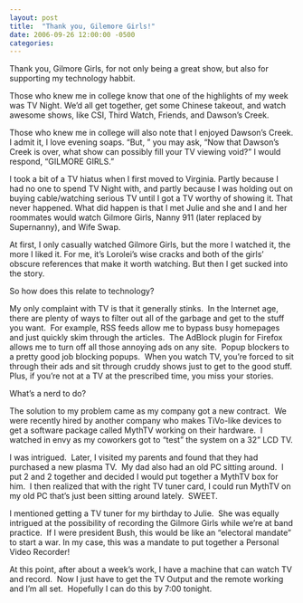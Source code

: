 ```yaml
---
layout: post
title:  "Thank you, Gilemore Girls!"
date: 2006-09-26 12:00:00 -0500
categories: 
---
```


Thank you, Gilmore Girls, for not only being a great show, but also for supporting my technology habbit.

Those who knew me in college know that one of the highlights of my week was TV Night.  We&#8217;d all get together, get some Chinese takeout, and watch awesome shows, like CSI, Third Watch, Friends, and Dawson&#8217;s Creek.

Those who knew me in college will also note that I enjoyed Dawson&#8217;s Creek.  I admit it, I love evening soaps.  &#8220;But, &#8221; you may ask, &#8220;Now that Dawson&#8217;s Creek is over, what show can possibly fill your TV viewing void?&#8221;  I would respond, &#8220;GILMORE GIRLS.&#8221;

I took a bit of a TV hiatus when I first moved to Virginia.  Partly because I had no one to spend TV Night with, and partly because I was holding out on buying cable/watching serious TV until I got a TV worthy of showing it.  That never happened.  What did happen is that I met Julie and she and I and her roommates would watch Gilmore Girls, Nanny 911 (later replaced by Supernanny), and Wife Swap.

At first, I only casually watched Gilmore Girls, but the more I watched it, the more I liked it.  For me, it&#8217;s Lorolei&#8217;s wise cracks and both of the girls&#8217; obscure references that make it worth watching.  But then I get sucked into the story.

So how does this relate to technology?

My only complaint with TV is that it generally stinks.  In the Internet age, there are plenty of ways to filter out all of the garbage and get to the stuff you want.  For example, RSS feeds allow me to bypass busy homepages and just quickly skim through the articles.  The AdBlock plugin for Firefox allows me to turn off all those annoying ads on any site.  Popup blockers to a pretty good job blocking popups.  When you watch TV, you&#8217;re forced to sit through their ads and sit through cruddy shows just to get to the good stuff.  Plus, if you&#8217;re not at a TV at the prescribed time, you miss your stories.

What&#8217;s a nerd to do?

The solution to my problem came as my company got a new contract.  We were recently hired by another company who makes TiVo-like devices to get a software package called MythTV working on their hardware.  I watched in envy as my coworkers got to &#8220;test&#8221; the system on a 32&#8221; LCD TV.

I was intrigued.  Later, I visited my parents and found that they had purchased a new plasma TV.  My dad also had an old PC sitting around.  I put 2 and 2 together and decided I would put together a MythTV box for him.  I then realized that with the right TV tuner card, I could run MythTV on my old PC that&#8217;s just been sitting around lately.  SWEET.

I mentioned getting a TV tuner for my birthday to Julie.  She was equally intrigued at the possibility of recording the Gilmore Girls while we&#8217;re at band practice.  If I were president Bush, this would be like an &#8220;electoral mandate&#8221; to start a war. In my case, this was a mandate to put together a Personal Video Recorder!

At this point, after about a week&#8217;s work, I have a machine that can watch TV and record.  Now I just have to get the TV Output and the remote working and I&#8217;m all set.  Hopefully I can do this by 7:00 tonight.
